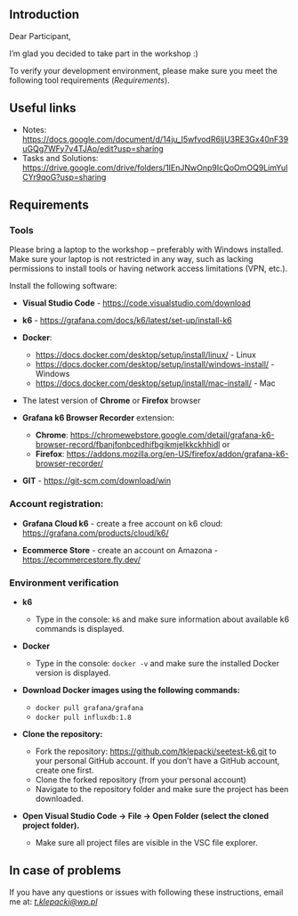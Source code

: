 ## Introduction

Dear Participant,

I’m glad you decided to take part in the workshop :)

To verify your development environment, please make sure you meet the following tool requirements (_Requirements_).

## Useful links

- Notes: https://docs.google.com/document/d/14ju_I5wfvodR6ljU3RE3Gx40nF39uGQg7WFy7v4TJAo/edit?usp=sharing
- Tasks and Solutions: https://drive.google.com/drive/folders/1IEnJNwOnp9IcQoOmOQ9LimYuICYr9qoG?usp=sharing

## Requirements
### Tools
Please bring a laptop to the workshop – preferably with Windows installed. Make sure your laptop is not restricted in any way, such as lacking permissions to install tools or having network access limitations (VPN, etc.).

Install the following software:

- **Visual Studio Code** - https://code.visualstudio.com/download

- **k6** - https://grafana.com/docs/k6/latest/set-up/install-k6
  
- **Docker**:
  - https://docs.docker.com/desktop/setup/install/linux/ - Linux
  - https://docs.docker.com/desktop/setup/install/windows-install/ - Windows
  - https://docs.docker.com/desktop/setup/install/mac-install/ - Mac

- The latest version of **Chrome** or **Firefox** browser

- **Grafana k6 Browser Recorder** extension:
  - **Chrome**: https://chromewebstore.google.com/detail/grafana-k6-browser-record/fbanjfonbcedhifbgikmjelkkckhhidl
  or
  - **Firefox**: https://addons.mozilla.org/en-US/firefox/addon/grafana-k6-browser-recorder/

- **GIT** - https://git-scm.com/download/win  

### Account registration:

- **Grafana Cloud k6** - create a free account on k6 cloud: https://grafana.com/products/cloud/k6/

- **Ecommerce Store** - create an account on Amazona - https://ecommercestore.fly.dev/

### Environment verification
- **k6**
	- Type in the console: `k6` and make sure information about available k6 commands is displayed.
- **Docker**
	- Type in the console: `docker -v` and make sure the installed Docker version is displayed.
	
- **Download Docker images using the following commands:**
	-   `docker pull grafana/grafana`
	-   `docker pull influxdb:1.8`
   
 - **Clone the repository:**
   - Fork the repository: https://github.com/tklepacki/seetest-k6.git to your personal GitHub account. If you don’t have a GitHub account, create one first.
   - Clone the forked repository (from your personal account)
   - Navigate to the repository folder and make sure the project has been downloaded.

- **Open Visual Studio Code -> File -> Open Folder (select the cloned project folder).**
  - Make sure all project files are visible in the VSC file explorer.

## In case of problems
If you have any questions or issues with following these instructions, email me at: *t.klepacki@wp.pl*
